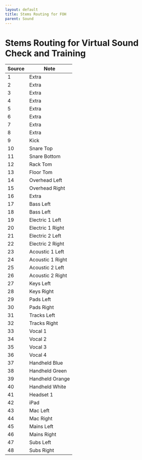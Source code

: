```yaml
---
layout: default
title: Stems Routing for FOH
parent: Sound
---
```


# Stems Routing for Virtual Sound Check and Training

| Source | Note |
| --- | --- |
| 1 | Extra |
| 2 | Extra |
| 3 | Extra |
| 4 | Extra |
| 5 | Extra |
| 6 | Extra |
| 7 | Extra |
| 8 | Extra |
| 9 | Kick |
| 10 | Snare Top |
| 11 | Snare Bottom |
| 12 | Rack Tom |
| 13 | Floor Tom |
| 14 | Overhead Left |
| 15 | Overhead Right |
| 16 | Extra |
| 17 | Bass Left |
| 18 | Bass Left |
| 19 | Electric 1 Left |
| 20 | Electric 1 Right |
| 21 | Electric 2 Left |
| 22 | Electric 2 Right |
| 23 | Acoustic 1 Left |
| 24 | Acoustic 1 Right |
| 25 | Acoustic 2 Left |
| 26 | Acoustic 2 Right |
| 27 | Keys Left|
| 28 | Keys Right |
| 29 | Pads Left |
| 30 | Pads Right |
| 31 | Tracks Left |
| 32 | Tracks Right |
| 33 | Vocal 1 |
| 34 | Vocal 2 |
| 35 | Vocal 3 |
| 36 | Vocal 4 |
| 37 | Handheld Blue |
| 38 | Handheld Green |
| 39 | Handheld Orange |
| 40 | Handheld White |
| 41 | Headset 1 |
| 42 | iPad |
| 43 | Mac Left |
| 44 | Mac Right |
| 45 | Mains Left |
| 46 | Mains Right |
| 47 | Subs Left |
| 48 | Subs Right |
